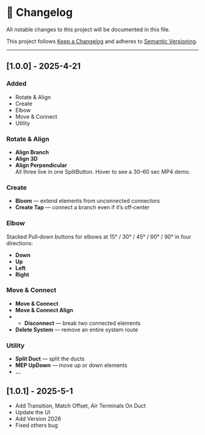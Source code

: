 # 📄 Changelog

All notable changes to this project will be documented in this file.

This project follows [Keep a Changelog](https://keepachangelog.com/en/1.0.0/) and adheres to [Semantic Versioning](https://semver.org/).

---

## [1.0.0] - 2025-4-21

### Added
- Rotate & Align
- Create
- Elbow
- Move & Connect
- Utility

### Rotate & Align
- **Align Branch**  
- **Align 3D**  
- **Align Perpendicular**  
All three live in one SplitButton. Hover to see a 30–60 sec MP4 demo.

### Create
- **Bloom** — extend elements from unconnected connectors  
- **Create Tap** — connect a branch even if it’s off‑center  

### Elbow
Stacked Pull‑down buttons for elbows at 15° / 30° / 45° / 60° / 90° in four directions:  
- **Down**  
- **Up**  
- **Left**  
- **Right**  

### Move & Connect
- **Move & Connect**  
- **Move & Connect Align**
- - **Disconnect** — break two connected elements  
- **Delete System** — remove an entire system route  

### Utility
- **Split Duct** — split the ducts
- **MEP UpDown** — move up or down elements
- **...**


## [1.0.1] - 2025-5-1
- Add Transition, Match Offset, Air Terminals On Duct
- Update the UI
- Add Version 2026
- Fixed others bug

